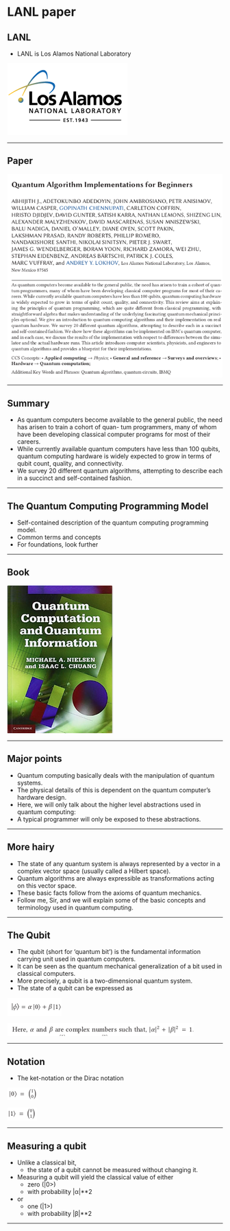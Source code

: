 # LANL paper

## LANL
* LANL is Los Alamos National Laboratory

![](../images/38-lanl.png)


---

## Paper

![](../images/39-paper.png)

---

## Summary


* As quantum computers become available to the general public, the need has arisen to train a cohort of quan-
tum programmers, many of whom have been developing classical computer programs for most of their careers. 
* While currently available quantum computers have less than 100 qubits, quantum computing hardware
is widely expected to grow in terms of qubit count, quality, and connectivity. 
* We survey 20 different quantum algorithms, attempting to describe each in a succinct
and self-contained fashion. 

---

## The Quantum Computing Programming Model

* Self-contained description of the quantum computing programming model.
* Common terms and concepts
* For foundations, look further

---

## Book

![](../images/40-qc-book.png)

---

## Major points

* Quantum computing basically deals with the manipulation of quantum systems. 
* The physical details of this is dependent on the quantum computer’s hardware design. 
* Here, we will only talk about the higher level abstractions used in quantum computing: 
* A typical programmer will only be exposed to these abstractions.

---

## More hairy

* The state of any quantum system is always represented by a vector in a complex vector space (usually called a Hilbert space). 
* Quantum algorithms are always expressible as transformations acting on this vector space. 
* These basic facts follow from the axioms of quantum mechanics. 
* Follow me, Sir, and we will explain some of the basic concepts and terminology used in
quantum computing.

---

## The Qubit

* The qubit (short for ‘quantum bit’) is the fundamental information carrying unit used in quantum computers. 
* It can be seen as the quantum mechanical generalization of a bit used in classical computers. 
* More precisely, a qubit is a two-dimensional quantum system. 
* The state of a qubit can be expressed as

![](../images/41-qubit.png)

![](../images/42-formula.png)


---

## Notation

* The ket-notation or the Dirac notation

![](../images/43-0.png)

![](../images/44-1.png)

---

## Measuring a qubit

* Unlike a classical bit, 
  * the  state of a qubit cannot be measured without changing it. 
* Measuring a qubit will yield the classical value of either 
  * zero (|0>)
  * with probability |α|**2 
* or 
  * one (|1>)
  * with probability |β|**2 

---
